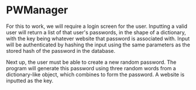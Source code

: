 # PWManager

For this to work, we will require a login screen for the user. Inputting a valid user will return a list of that user's passwords, in the shape of a dictionary, with the key being whatever website that password is associated with.
Input will be authenticated by hashing the input using the same parameters as the stored hash of the password in the database.


Next up, the user must be able to create a new random password. The program will generate this password using three random words from a dictionary-like object, which combines to form the password. A website is inputted as the key.
